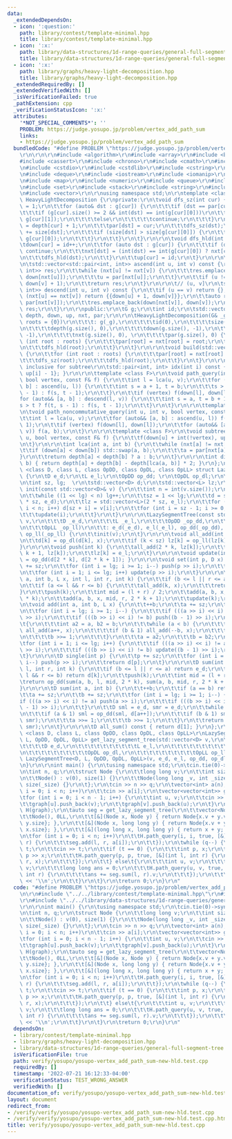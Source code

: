 ```yaml
---
data:
  _extendedDependsOn:
  - icon: ':question:'
    path: library/contest/template-minimal.hpp
    title: library/contest/template-minimal.hpp
  - icon: ':x:'
    path: library/data-structures/1d-range-queries/general-full-segment-tree.hpp
    title: library/data-structures/1d-range-queries/general-full-segment-tree.hpp
  - icon: ':x:'
    path: library/graphs/heavy-light-decomposition.hpp
    title: library/graphs/heavy-light-decomposition.hpp
  _extendedRequiredBy: []
  _extendedVerifiedWith: []
  _isVerificationFailed: true
  _pathExtension: cpp
  _verificationStatusIcon: ':x:'
  attributes:
    '*NOT_SPECIAL_COMMENTS*': ''
    PROBLEM: https://judge.yosupo.jp/problem/vertex_add_path_sum
    links:
    - https://judge.yosupo.jp/problem/vertex_add_path_sum
  bundledCode: "#define PROBLEM \"https://judge.yosupo.jp/problem/vertex_add_path_sum\"\
    \r\n\r\n\r\n#include <algorithm>\r\n#include <array>\r\n#include <bitset>\r\n\
    #include <cassert>\r\n#include <chrono>\r\n#include <cmath>\r\n#include <complex>\r\
    \n#include <cstdio>\r\n#include <cstdlib>\r\n#include <cstring>\r\n#include <ctime>\r\
    \n#include <deque>\r\n#include <iostream>\r\n#include <iomanip>\r\n#include <list>\r\
    \n#include <map>\r\n#include <numeric>\r\n#include <queue>\r\n#include <random>\r\
    \n#include <set>\r\n#include <stack>\r\n#include <string>\r\n#include <unordered_map>\r\
    \n#include <vector>\r\n\r\nusing namespace std;\n\r\ntemplate <class G> \r\nstruct\
    \ HeavyLightDecomposition {\r\nprivate:\r\n\tvoid dfs_sz(int cur) {\r\n\t\tsize[cur]\
    \ = 1;\r\n\t\tfor (auto& dst : g[cur]) {\r\n\t\t\tif (dst == par[cur]) {\r\n\t\
    \t\t\tif (g[cur].size() >= 2 && int(dst) == int(g[cur][0]))\r\n\t\t\t\t\tstd::swap(g[cur][0],\
    \ g[cur][1]);\r\n\t\t\t\telse\r\n\t\t\t\t\tcontinue;\r\n\t\t\t}\r\n\t\t\tdepth[dst]\
    \ = depth[cur] + 1;\r\n\t\t\tpar[dst] = cur;\r\n\t\t\tdfs_sz(dst);\r\n\t\t\tsize[cur]\
    \ += size[dst];\r\n\t\t\tif (size[dst] > size[g[cur][0]]) {\r\n\t\t\t\tstd::swap(dst,\
    \ g[cur][0]);\r\n\t\t\t}\r\n\t\t}\r\n\t}\r\n\r\n\tvoid dfs_hld(int cur) {\r\n\t\
    \tdown[cur] = id++;\r\n\t\tfor (auto dst : g[cur]) {\r\n\t\t\tif (dst == par[cur])\
    \ continue;\r\n\t\t\tnxt[dst] = (int(dst) == int(g[cur][0]) ? nxt[cur] : int(dst));\r\
    \n\t\t\tdfs_hld(dst);\r\n\t\t}\r\n\t\tup[cur] = id;\r\n\t}\r\n\r\n\t// [u, v)\r\
    \n\tstd::vector<std::pair<int, int>> ascend(int u, int v) const {\r\n\t\tstd::vector<std::pair<int,\
    \ int>> res;\r\n\t\twhile (nxt[u] != nxt[v]) {\r\n\t\t\tres.emplace_back(down[u],\
    \ down[nxt[u]]);\r\n\t\t\tu = par[nxt[u]];\r\n\t\t}\r\n\t\tif (u != v) res.emplace_back(down[u],\
    \ down[v] + 1);\r\n\t\treturn res;\r\n\t}\r\n\r\n\t// (u, v]\r\n\tstd::vector<std::pair<int,\
    \ int>> descend(int u, int v) const {\r\n\t\tif (u == v) return {};\r\n\t\tif\
    \ (nxt[u] == nxt[v]) return {{down[u] + 1, down[v]}};\r\n\t\tauto res = descend(u,\
    \ par[nxt[v]]);\r\n\t\tres.emplace_back(down[nxt[v]], down[v]);\r\n\t\treturn\
    \ res;\r\n\t}\r\n\r\npublic:\r\n\tG g;\r\n\tint id;\r\n\tstd::vector<int> size,\
    \ depth, down, up, nxt, par;\r\n\r\n\tHeavyLightDecomposition(G& _g, std::vector<int>\
    \ roots = {0})\r\n\t\t\t: g(_g),\r\n\t\t\t\tid(0),\r\n\t\t\t\tsize(g.size(), 0),\r\
    \n\t\t\t\tdepth(g.size(), 0),\r\n\t\t\t\tdown(g.size(), -1),\r\n\t\t\t\tup(g.size(),\
    \ -1),\r\n\t\t\t\tnxt(g.size(), 0), \r\n\t\t\t\tpar(g.size(), 0) {\r\n\t\tfor\
    \ (int root : roots) {\r\n\t\t\tpar[root] = nxt[root] = root;\r\n\t\t\tdfs_sz(root);\r\
    \n\t\t\tdfs_hld(root);\r\n\t\t}\r\n\t}\r\n\r\n\tvoid build(std::vector<int> roots)\
    \ {\r\n\t\tfor (int root : roots) {\r\n\t\t\tpar[root] = nxt[root] = root;\r\n\
    \t\t\tdfs_sz(root);\r\n\t\t\tdfs_hld(root);\r\n\t\t}\r\n\t}\r\n\r\n\t// [l, r],\
    \ inclusive for subtree\r\n\tstd::pair<int, int> idx(int i) const { return {down[i],\
    \ up[i] - 1}; }\r\n\r\n\ttemplate <class F>\r\n\tvoid path_query(int u, int v,\
    \ bool vertex, const F& f) {\r\n\t\tint l = lca(u, v);\r\n\t\tfor (auto&& [a,\
    \ b] : ascend(u, l)) {\r\n\t\t\tint s = a + 1, t = b;\r\n\t\t\ts > t ? f(t, s\
    \ - 1) : f(s, t - 1);\r\n\t\t}\r\n\t\tif (vertex) f(down[l], down[l]);\r\n\t\t\
    for (auto&& [a, b] : descend(l, v)) {\r\n\t\t\tint s = a, t = b + 1;\r\n\t\t\t\
    s > t ? f(t, s - 1) : f(s, t - 1);\r\n\t\t}\r\n\t}\r\n\r\n\ttemplate <class F>\r\
    \n\tvoid path_noncommutative_query(int u, int v, bool vertex, const F& f) {\r\n\
    \t\tint l = lca(u, v);\r\n\t\tfor (auto&& [a, b] : ascend(u, l)) f(a + 1, b -\
    \ 1);\r\n\t\tif (vertex) f(down[l], down[l]);\r\n\t\tfor (auto&& [a, b] : descend(l,\
    \ v)) f(a, b);\r\n\t}\r\n\r\n\ttemplate <class F>\r\n\tvoid subtree_query(int\
    \ u, bool vertex, const F& f) {\r\n\t\tf(down[u] + int(!vertex), up[u] - 1);\r\
    \n\t}\r\n\r\n\tint lca(int a, int b) {\r\n\t\twhile (nxt[a] != nxt[b]) {\r\n\t\
    \t\tif (down[a] < down[b]) std::swap(a, b);\r\n\t\t\ta = par[nxt[a]];\r\n\t\t\
    }\r\n\t\treturn depth[a] < depth[b] ? a : b;\r\n\t}\r\n\r\n\tint dist(int a, int\
    \ b) { return depth[a] + depth[b] - depth[lca(a, b)] * 2; }\r\n};\n\r\ntemplate\
    \ <class D, class L, class OpDD, class OpDL, class OpLL> struct LazySegmentTree\
    \ {\r\n\tD e_d;\r\n\tL e_l;\r\n\tOpDD op_dd; \r\n\tOpDL op_dl;\r\n\tOpLL op_ll;\r\
    \n\tint sz, lg;  \r\n\tstd::vector<D> d;\r\n\tstd::vector<L> lz;\r\n\r\n\tvoid\
    \ init(const std::vector<D>& v) {\r\n\t\tint n = int(v.size());\r\n\t\tlg = 1;\r\
    \n\t\twhile ((1 << lg) < n) lg++;\r\n\t\tsz = 1 << lg;\r\n\t\td = std::vector<D>(2\
    \ * sz, e_d);\r\n\t\tlz = std::vector<L>(2 * sz, e_l);\r\n\t\tfor (int i = 0;\
    \ i < n; i++) d[sz + i] = v[i];\r\n\t\tfor (int i = sz - 1; i >= 0; i--) {\r\n\
    \t\t\tupdate(i);\r\n\t\t}\r\n\t}\r\n\r\n\tLazySegmentTree(const std::vector<D>&\
    \ v,\r\n\t\t\tD _e_d,\r\n\t\t\tL _e_l,\r\n\t\t\tOpDD _op_dd,\r\n\t\t\tOpDL _op_dl,\r\
    \n\t\t\tOpLL _op_ll)\r\n\t\t: e_d(_e_d), e_l(_e_l), op_dd(_op_dd), op_dl(_op_dl),\
    \ op_ll(_op_ll) {\r\n\t\tinit(v);\r\n\t}\r\n\r\n\tvoid all_add(int k, L x) {\r\
    \n\t\td[k] = op_dl(d[k], x);\r\n\t\tif (k < sz) lz[k] = op_ll(lz[k], x);\r\n\t\
    }\r\n\r\n\tvoid push(int k) {\r\n\t\tall_add(2 * k, lz[k]);\r\n\t\tall_add(2 *\
    \ k + 1, lz[k]);\r\n\t\tlz[k] = e_l;\r\n\t}\r\n\r\n\tvoid update(int k) { d[k]\
    \ = op_dd(d[2 * k], d[2 * k + 1]); }\r\n\r\n\tvoid set(int p, D x) {\r\n\t\tp\
    \ += sz;\r\n\t\tfor (int i = lg; i >= 1; i--) push(p >> i);\r\n\t\td[p] = x;\r\
    \n\t\tfor (int i = 1; i <= lg; i++) update(p >> i);\r\n\t}\r\n\r\n\tvoid add(int\
    \ a, int b, L x, int l, int r, int k) {\r\n\t\tif (b <= l || r <= a) return;\r\
    \n\t\tif (a <= l && r <= b) {\r\n\t\t\tall_add(k, x);\r\n\t\t\treturn;\r\n\t\t\
    }\r\n\t\tpush(k);\r\n\t\tint mid = (l + r) / 2;\r\n\t\tadd(a, b, x, l, mid, 2\
    \ * k);\r\n\t\tadd(a, b, x, mid, r, 2 * k + 1);\r\n\t\tupdate(k);\r\n\t}\r\n\r\
    \n\tvoid add(int a, int b, L x) {\r\n\t\t++b;\r\n\t\ta += sz;\r\n\t\tb += sz;\r\
    \n\t\tfor (int i = lg; i >= 1; i--) {\r\n\t\t\tif (((a >> i) << i) != a) push(a\
    \ >> i);\r\n\t\t\tif (((b >> i) << i) != b) push((b - 1) >> i);\r\n\t\t}\r\n\t\
    \t{\r\n\t\t\tint a2 = a, b2 = b;\r\n\t\t\twhile (a < b) {\r\n\t\t\t\tif (a & 1)\
    \ all_add(a++, x);\r\n\t\t\t\tif (b & 1) all_add(--b, x);\r\n\t\t\t\ta >>= 1;\r\
    \n\t\t\t\tb >>= 1;\r\n\t\t\t}\r\n\t\t\ta = a2;\r\n\t\t\tb = b2;\r\n\t\t}\r\n\t\
    \tfor (int i = 1; i <= lg; i++) {\r\n\t\t\tif (((a >> i) << i) != a) update(a\
    \ >> i);\r\n\t\t\tif (((b >> i) << i) != b) update((b - 1) >> i);\r\n\t\t}\r\n\
    \t}\r\n\r\n\tD single(int p) {\r\n\t\tp += sz;\r\n\t\tfor (int i = lg; i >= 1;\
    \ i--) push(p >> i);\r\n\t\treturn d[p];\r\n\t}\r\n\r\n\tD sum(int a, int b, int\
    \ l, int r, int k) {\r\n\t\tif (b <= l || r <= a) return e_d;\r\n\t\tif (a <=\
    \ l && r <= b) return d[k];\r\n\t\tpush(k);\r\n\t\tint mid = (l + r) / 2;\r\n\t\
    \treturn op_dd(sum(a, b, l, mid, 2 * k), sum(a, b, mid, r, 2 * k + 1));\r\n\t\
    }\r\n\r\n\tD sum(int a, int b) {\r\n\t\t++b;\r\n\t\tif (a == b) return e_d;\r\n\
    \t\ta += sz;\r\n\t\tb += sz;\r\n\t\tfor (int i = lg; i >= 1; i--) {\r\n\t\t\t\
    if (((a >> i) << i) != a) push(a >> i);\r\n\t\t\tif (((b >> i) << i) != b) push((b\
    \ - 1) >> i);\r\n\t\t}\r\n\t\tD sml = e_d, smr = e_d;\r\n\t\twhile (a < b) {\r\
    \n\t\t\tif (a & 1) sml = op_dd(sml, d[a++]);\r\n\t\t\tif (b & 1) smr = op_dd(d[--b],\
    \ smr);\r\n\t\t\ta >>= 1;\r\n\t\t\tb >>= 1;\r\n\t\t}\r\n\t\treturn op_dd(sml,\
    \ smr);\r\n\t}\r\n\r\n\tD all_sum() const { return d[1]; }\r\n};\r\n\r\ntemplate\
    \ <class D, class L, class OpDD, class OpDL, class OpLL>\r\nLazySegmentTree<D,\
    \ L, OpDD, OpDL, OpLL> get_lazy_segment_tree(std::vector<D> v,\r\n\t\t\t\t\t\t\
    \t\t\t\tD e_d,\r\n\t\t\t\t\t\t\t\t\t\tL e_l,\r\n\t\t\t\t\t\t\t\t\t\tOpDD op_dd,\r\
    \n\t\t\t\t\t\t\t\t\t\tOpDL op_dl,\r\n\t\t\t\t\t\t\t\t\t\tOpLL op_ll) {\r\n\treturn\
    \ LazySegmentTree<D, L, OpDD, OpDL, OpLL>(v, e_d, e_l, op_dd, op_dl, op_ll);\r\
    \n}\r\n\r\nint main() {\r\n\tusing namespace std;\r\n\tcin.tie(0)->sync_with_stdio(false);\r\
    \n\tint n, q;\r\n\tstruct Node {\r\n\t\tlong long v;\r\n\t\tint size;\r\n\t\t\r\
    \n\t\tNode() : v(0), size(1) {}\r\n\t\tNode(long long _v, int _size) : v(_v),\
    \ size(_size) {}\r\n\t};\r\n\tcin >> n >> q;\r\n\tvector<int> a(n);\r\n\tfor (int\
    \ i = 0; i < n; i++)\r\n\t\tcin >> a[i];\r\n\tvector<vector<int>> graph(n);\r\n\
    \tfor (int i = 0; i < n - 1; i++) {\r\n\t\tint u, v;\r\n\t\tcin >> u >> v;\r\n\
    \t\tgraph[u].push_back(v);\r\n\t\tgraph[v].push_back(u);\r\n\t}\r\n\tHeavyLightDecomposition\
    \ H(graph);\r\n\tauto seg = get_lazy_segment_tree(\r\n\t\tvector<Node>(n),\r\n\
    \t\tNode(), 0LL,\r\n\t\t[&](Node x, Node y) { return Node{x.v + y.v, x.size +\
    \ y.size}; },\r\n\t\t[&](Node x, long long y) { return Node{x.v + y * x.size,\
    \ x.size}; },\r\n\t\t[&](long long x, long long y) { return x + y; }\r\n\t);\r\
    \n\tfor (int i = 0; i < n; i++)\r\n\t\tH.path_query(i, i, true, [&](int l, int\
    \ r) {\r\n\t\t\tseg.add(l, r, a[i]);\r\n\t\t});\r\n\twhile (q--) {\r\n\t\tint\
    \ t;\r\n\t\tcin >> t;\r\n\t\tif (t == 0) {\r\n\t\t\tint p, x;\r\n\t\t\tcin >>\
    \ p >> x;\r\n\t\t\tH.path_query(p, p, true, [&](int l, int r) {\r\n\t\t\t\tseg.add(l,\
    \ r, x);\r\n\t\t\t});\r\n\t\t} else\t{\r\n\t\t\tint u, v;\r\n\t\t\tcin >> u >>\
    \ v;\r\n\t\t\tlong long ans = 0;\r\n\t\t\tH.path_query(u, v, true, [&](int l,\
    \ int r) {\r\n\t\t\t\tans += seg.sum(l, r).v;\r\n\t\t\t});\r\n\t\t\tcout << ans\
    \ << '\\n';\r\n\t\t}\r\n\t}\r\n\treturn 0;\r\n}\r\n"
  code: "#define PROBLEM \"https://judge.yosupo.jp/problem/vertex_add_path_sum\"\r\
    \n\r\n#include \"../../library/contest/template-minimal.hpp\"\r\n#include \"../../library/graphs/heavy-light-decomposition.hpp\"\
    \r\n#include \"../../library/data-structures/1d-range-queries/general-full-segment-tree.hpp\"\
    \r\n\r\nint main() {\r\n\tusing namespace std;\r\n\tcin.tie(0)->sync_with_stdio(false);\r\
    \n\tint n, q;\r\n\tstruct Node {\r\n\t\tlong long v;\r\n\t\tint size;\r\n\t\t\r\
    \n\t\tNode() : v(0), size(1) {}\r\n\t\tNode(long long _v, int _size) : v(_v),\
    \ size(_size) {}\r\n\t};\r\n\tcin >> n >> q;\r\n\tvector<int> a(n);\r\n\tfor (int\
    \ i = 0; i < n; i++)\r\n\t\tcin >> a[i];\r\n\tvector<vector<int>> graph(n);\r\n\
    \tfor (int i = 0; i < n - 1; i++) {\r\n\t\tint u, v;\r\n\t\tcin >> u >> v;\r\n\
    \t\tgraph[u].push_back(v);\r\n\t\tgraph[v].push_back(u);\r\n\t}\r\n\tHeavyLightDecomposition\
    \ H(graph);\r\n\tauto seg = get_lazy_segment_tree(\r\n\t\tvector<Node>(n),\r\n\
    \t\tNode(), 0LL,\r\n\t\t[&](Node x, Node y) { return Node{x.v + y.v, x.size +\
    \ y.size}; },\r\n\t\t[&](Node x, long long y) { return Node{x.v + y * x.size,\
    \ x.size}; },\r\n\t\t[&](long long x, long long y) { return x + y; }\r\n\t);\r\
    \n\tfor (int i = 0; i < n; i++)\r\n\t\tH.path_query(i, i, true, [&](int l, int\
    \ r) {\r\n\t\t\tseg.add(l, r, a[i]);\r\n\t\t});\r\n\twhile (q--) {\r\n\t\tint\
    \ t;\r\n\t\tcin >> t;\r\n\t\tif (t == 0) {\r\n\t\t\tint p, x;\r\n\t\t\tcin >>\
    \ p >> x;\r\n\t\t\tH.path_query(p, p, true, [&](int l, int r) {\r\n\t\t\t\tseg.add(l,\
    \ r, x);\r\n\t\t\t});\r\n\t\t} else\t{\r\n\t\t\tint u, v;\r\n\t\t\tcin >> u >>\
    \ v;\r\n\t\t\tlong long ans = 0;\r\n\t\t\tH.path_query(u, v, true, [&](int l,\
    \ int r) {\r\n\t\t\t\tans += seg.sum(l, r).v;\r\n\t\t\t});\r\n\t\t\tcout << ans\
    \ << '\\n';\r\n\t\t}\r\n\t}\r\n\treturn 0;\r\n}\r\n"
  dependsOn:
  - library/contest/template-minimal.hpp
  - library/graphs/heavy-light-decomposition.hpp
  - library/data-structures/1d-range-queries/general-full-segment-tree.hpp
  isVerificationFile: true
  path: verify/yosupo/yosupo-vertex_add_path_sum-new-hld.test.cpp
  requiredBy: []
  timestamp: '2022-07-21 16:12:33-04:00'
  verificationStatus: TEST_WRONG_ANSWER
  verifiedWith: []
documentation_of: verify/yosupo/yosupo-vertex_add_path_sum-new-hld.test.cpp
layout: document
redirect_from:
- /verify/verify/yosupo/yosupo-vertex_add_path_sum-new-hld.test.cpp
- /verify/verify/yosupo/yosupo-vertex_add_path_sum-new-hld.test.cpp.html
title: verify/yosupo/yosupo-vertex_add_path_sum-new-hld.test.cpp
---
```

